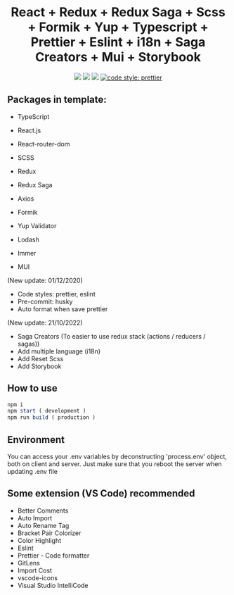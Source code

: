 <h1 align="center">React + Redux + Redux Saga + Scss + Formik + Yup + Typescript + Prettier + Eslint + i18n + Saga Creators + Mui + Storybook</h1>

<p align="center">
  <a href="https://reactjs.org/" target="_blank"><img src="https://img.shields.io/badge/React-v18.0.2-%238DD6F9.svg?logo=React"></a>
  <a href="https://github.com/donezombie" target="_blank"><img src="https://img.shields.io/badge/licence-MIT-green.svg" /></a>
  <a href="https://www.typescriptlang.org/" target="_blank"><img src="https://badgen.net/badge/Built%20With/TypeScript/blue" /></a>
  <a href="#badge"><img alt="code style: prettier" src="https://img.shields.io/badge/code_style-prettier-ff69b4.svg?style=flat-square"></a>

</p>

## Packages in template:

- TypeScript
- React.js
- React-router-dom
- SCSS

- Redux
- Redux Saga

- Axios
- Formik
- Yup Validator
- Lodash
- Immer

- MUI

(New update: 01/12/2020)

- Code styles: prettier, eslint
- Pre-commit: husky
- Auto format when save prettier

(New update: 21/10/2022)

- Saga Creators (To easier to use redux stack (actions / reducers / sagas))
- Add multiple language (i18n)
- Add Reset Scss
- Add Storybook

## How to use

```javascript
npm i
npm start ( development )
npm run build ( production )
```

## Environment

You can access your .env variables by deconstructing 'process.env' object, both on client and server.
Just make sure that you reboot the server when updating .env file

## Some extension (VS Code) recommended

- Better Comments
- Auto Import
- Auto Rename Tag
- Bracket Pair Colorizer
- Color Highlight
- Eslint
- Prettier - Code formatter
- GitLens
- Import Cost
- vscode-icons
- Visual Studio IntelliCode
